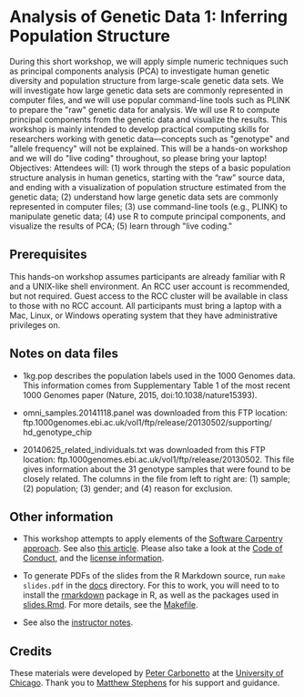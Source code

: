 # Analysis of Genetic Data 1: Inferring Population Structure

During this short workshop, we will apply simple numeric techniques
such as principal components analysis (PCA) to investigate human
genetic diversity and population structure from large-scale genetic
data sets. We will investigate how large genetic data sets are
commonly represented in computer files, and we will use popular
command-line tools such as PLINK to prepare the "raw" genetic data for
analysis. We will use R to compute principal components from the
genetic data and visualize the results. This workshop is mainly
intended to develop practical computing skills for researchers working
with genetic data—concepts such as "genotype" and "allele frequency"
will not be explained. This will be a hands-on workshop and we will do
"live coding" throughout, so please bring your laptop!  Objectives:
Attendees will: (1) work through the steps of a basic population
structure analysis in human genetics, starting with the “raw” source
data, and ending with a visualization of population structure
estimated from the genetic data; (2) understand how large genetic data
sets are commonly represented in computer files; (3) use command-line
tools (e.g., PLINK) to manipulate genetic data; (4) use R to compute
principal components, and visualize the results of PCA; (5) learn
through "live coding."

## Prerequisites

This hands-on workshop assumes participants are already familiar with
R and a UNIX-like shell environment. An RCC user account is
recommended, but not required. Guest access to the RCC cluster will be
available in class to those with no RCC account. All participants must
bring a laptop with a Mac, Linux, or Windows operating system that
they have administrative privileges on.

## Notes on data files

+ 1kg.pop describes the population labels used in the 1000 Genomes
  data. This information comes from Supplementary Table 1 of the most
  recent 1000 Genomes paper (Nature, 2015, doi:10.1038/nature15393).

+ omni_samples.20141118.panel was downloaded from this FTP location:
  ftp.1000genomes.ebi.ac.uk/vol1/ftp/release/20130502/supporting/
  hd_genotype_chip

+ 20140625_related_individuals.txt was downloaded from this FTP
  location: ftp.1000genomes.ebi.ac.uk/vol1/ftp/release/20130502. This
  file gives information about the 31 genotype samples that were found
  to be closely related. The columns in the file from left to right
  are: (1) sample; (2) population; (3) gender; and (4) reason for
  exclusion.

## Other information

+ This workshop attempts to apply elements of the [Software Carpentry
approach][swc]. See also [this article][swc-paper].  Please also take
a look at the [Code of Conduct](conduct.md), and the
[license information](LICENSE.md).

+ To generate PDFs of the slides from the R Markdown source, run `make
slides.pdf` in the [docs](docs) directory. For this to work, you will
need to to install the [rmarkdown][rmarkdown] package in R, as well as
the packages used in [slides.Rmd](slides.Rmd). For more details,
see the [Makefile](Makefile).

+ See also the [instructor notes](NOTES.md).

## Credits

These materials were developed by [Peter Carbonetto][peter] at the
[University of Chicago][uchicago]. Thank you to [Matthew
Stephens][matthew] for his support and guidance.

[swc]:       http://software-carpentry.org/lessons
[swc-paper]: http://dx.doi.org/10.12688/f1000research.3-62.v2
[uchicago]:  https://www.uchicago.edu
[peter]:     http://pcarbo.github.io
[matthew]:   http://stephenslab.uchicago.edu
[rmarkdown]: https://cran.r-project.org/package=rmarkdown
